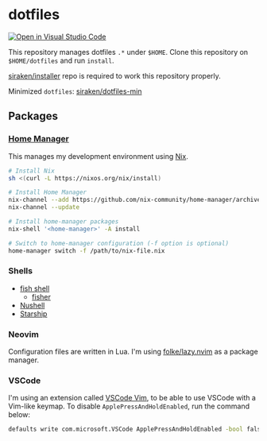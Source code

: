 # dotfiles

[![Open in Visual Studio Code](https://img.shields.io/static/v1?logo=visualstudiocode&label=&message=Open%20in%20Visual%20Studio%20Code&labelColor=2c2c32&color=007acc&logoColor=007acc)](https://open.vscode.dev/siraken/dotfiles)

This repository manages dotfiles `.*` under `$HOME`.
Clone this repository on `$HOME/dotfiles` and run `install`.

[siraken/installer](https://github.com/siraken/installer) repo is required to work this repository properly.

Minimized `dotfiles`: [siraken/dotfiles-min](https://github.com/siraken/dotfiles-min)

## Packages

### [Home Manager](https://github.com/nix-community/home-manager)

This manages my development environment using [Nix](https://nixos.org/).

```bash
# Install Nix
sh <(curl -L https://nixos.org/nix/install)

# Install Home Manager
nix-channel --add https://github.com/nix-community/home-manager/archive/master.tar.gz home-manager
nix-channel --update

# Install home-manager packages
nix-shell '<home-manager>' -A install

# Switch to home-manager configuration (-f option is optional)
home-manager switch -f /path/to/nix-file.nix
```

### Shells

- [fish shell](https://fishshell.com/)
  - [fisher](https://github.com/jorgebucaran/fisher)
- [Nushell](https://www.nushell.sh/)
- [Starship](https://starship.rs/)

### Neovim

Configuration files are written in Lua.
I'm using [folke/lazy.nvim](https://github.com/folke/lazy.nvim) as a package manager.

### VSCode

I'm using an extension called [VSCode Vim](https://github.com/VSCodeVim/Vim), to be able to use VSCode with a Vim-like keymap.
To disable `ApplePressAndHoldEnabled`, run the command below:

```bash
defaults write com.microsoft.VSCode ApplePressAndHoldEnabled -bool false
```
